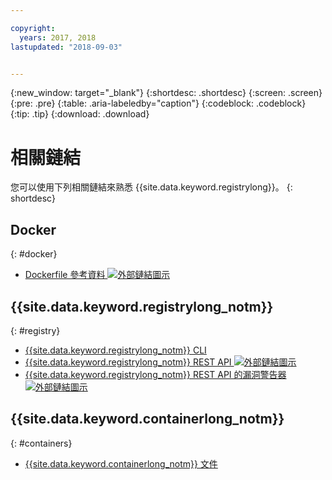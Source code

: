 ```yaml
---

copyright:
  years: 2017, 2018
lastupdated: "2018-09-03"


---
```


{:new_window: target="_blank"}
{:shortdesc: .shortdesc}
{:screen: .screen}
{:pre: .pre}
{:table: .aria-labeledby="caption"}
{:codeblock: .codeblock}
{:tip: .tip}
{:download: .download}


# 相關鏈結

您可以使用下列相關鏈結來熟悉 {{site.data.keyword.registrylong}}。
{: shortdesc}

## Docker
{: #docker}

<ul>
<li><a href="http://docs.docker.com/engine/reference/builder/" target="_blank">Dockerfile 參考資料 <img src="../../icons/launch-glyph.svg" alt="外部鏈結圖示"></a>
</ul>

## {{site.data.keyword.registrylong_notm}}
{: #registry}



<ul>
  <li><a href="registry_cli.html" target="_blank">{{site.data.keyword.registrylong_notm}} CLI</a></li>
<li><a href="https://console.bluemix.net/apidocs/container-registry" target="_blank">{{site.data.keyword.registrylong_notm}} REST API <img src="../../icons/launch-glyph.svg" alt="外部鏈結圖示"></a></li>
<li><a href="https://console.bluemix.net/apidocs/container-registry/va" target="_blank">{{site.data.keyword.registrylong_notm}} REST API 的漏洞警告器 <img src="../../icons/launch-glyph.svg" alt="外部鏈結圖示"></a></li>
</ul>

## {{site.data.keyword.containerlong_notm}}
{: #containers}

* [{{site.data.keyword.containerlong_notm}} 文件](/docs/containers/container_index.html#container_index)
